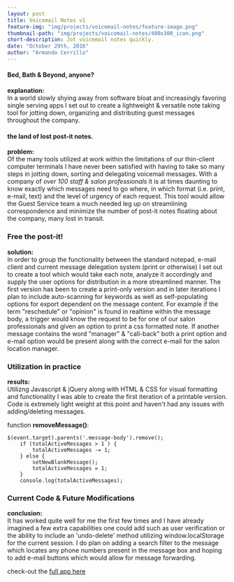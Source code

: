 ```yaml
---
layout: post
title: Voicemail Notes v1
feature-img: "img/projects/voicemail-notes/feature-image.png"
thumbnail-path: "img/projects/voicemail-notes/400x300_icon.png"
short-description: Jot voicemail notes quickly.
date: "October 29th, 2016"
author: "Armando Cerrillo"
---
```


#### Bed, Bath & Beyond, anyone?
**explanation:**<br>
In a world slowly shying away from software bloat and increasingly favoring single serving apps I set out to create a lightweight & versatile note taking tool for jotting down, organizing and distributing guest messages throughout the company.

#### the land of lost post-it notes.
**problem:**<br>
Of the many tools utilized at work within the limitations of our thin-client computer terminals I have never been satisfied with having to take so many steps in jotting down, sorting and delegating voicemail messages. With a company of _over 100 staff & salon professionals_ it is at times daunting to know exactly which messages need to go where, in which format (i.e. print, e-mail, text) and the level of urgency of each request. This tool would allow the Guest Service team a much needed leg up on streamlining correspondence and minimize the number of post-it notes floating about the company, many lost in transit.

### Free the post-it!
**solution:**<br>
In order to group the functionality between the standard notepad, e-mail client and current message delegation system (print or otherwise) I set out 
to create a tool which would take each note, analyze it accordingly and supply the user options for distribution in a more streamlined manner. The first version has been to create a print-only version and in later iterations I plan to include auto-scanning for keywords as well as self-populating options for export dependent on the message content. For example if the term "reschedule" or "opinion" is found in realtime within the message body, a trigger would know the request to be for one of our salon professionals and given an option to print a css formatted note. If another message contains the word "manager" & "call-back" both a print option and e-mail option would be present along with the correct e-mail for the salon location manager.

### Utilization in practice
**results:**<br>
Utilizng Javascript & jQuery along with HTML & CSS for visual formatting and functionality I was able to create the first iteration of a printable version. Code is extremely light weight at this point and haven't had any issues with adding/deleting messages.

function **removeMessage()**:
```
$(event.target).parents('.message-body').remove();
    if (totalActiveMessages > 1 ) {
        totalActiveMessages -= 1;
    } else {
        setNewBlankMessage();
        totalActiveMessages = 1;
    }
    console.log(totalActiveMessages);
```

### Current Code & Future Modifications
**conclusion:**<br>
It has worked quite well for me the first few times and I have already imagined a few extra capabilities one could add such as user verification or the ability to include an 'undo-delete' method utilizing window.localStorage for the current session. I do plan on adding a search filter to the message which locates any phone numbers present in the message box and hoping to add e-mail buttons which would allow for message forwarding.

check-out the [full app here]

[full app here]: https://cerrillomedia.github.io/voicemail-notes-v1/